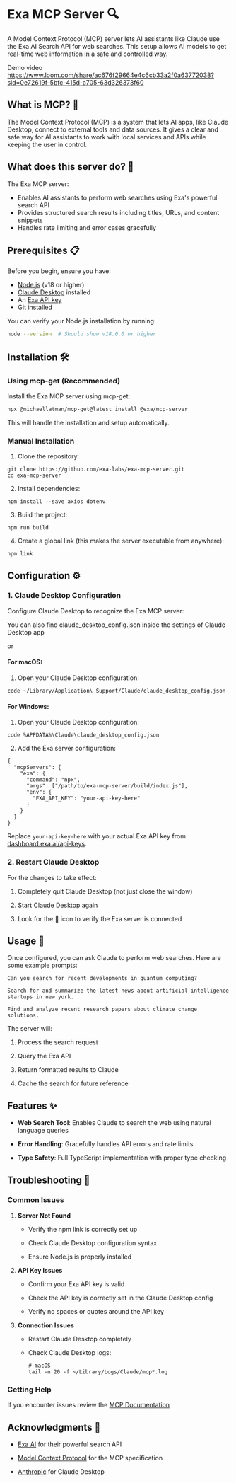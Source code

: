 # Exa MCP Server 🔍

A Model Context Protocol (MCP) server lets AI assistants like Claude use the Exa AI Search API for web searches. This setup allows AI models to get real-time web information in a safe and controlled way.

Demo video https://www.loom.com/share/ac676f29664e4c6cb33a2f0a63772038?sid=0e72619f-5bfc-415d-a705-63d326373f60

## What is MCP? 🤔

The Model Context Protocol (MCP) is a system that lets AI apps, like Claude Desktop, connect to external tools and data sources. It gives a clear and safe way for AI assistants to work with local services and APIs while keeping the user in control.

## What does this server do? 🚀

The Exa MCP server:
- Enables AI assistants to perform web searches using Exa's powerful search API
- Provides structured search results including titles, URLs, and content snippets
- Handles rate limiting and error cases gracefully


## Prerequisites 📋

Before you begin, ensure you have:

- [Node.js](https://nodejs.org/) (v18 or higher)
- [Claude Desktop](https://claude.ai/download) installed
- An [Exa API key](https://dashboard.exa.ai/api-keys)
- Git installed

You can verify your Node.js installation by running:
```bash
node --version  # Should show v18.0.0 or higher
```

## Installation 🛠️

### Using mcp-get (Recommended)

Install the Exa MCP server using mcp-get:

```bash
npx @michaellatman/mcp-get@latest install @exa/mcp-server
```

This will handle the installation and setup automatically.

### Manual Installation

1.  Clone the repository:


```
git clone https://github.com/exa-labs/exa-mcp-server.git
cd exa-mcp-server
```

2.  Install dependencies:


```
npm install --save axios dotenv
```

3.  Build the project:


```
npm run build
```

4.  Create a global link (this makes the server executable from anywhere):


```
npm link
```

## Configuration ⚙️

### 1. Claude Desktop Configuration

Configure Claude Desktop to recognize the Exa MCP server:

You can also find claude_desktop_config.json inside the settings of Claude Desktop app

or

#### For macOS:

1.  Open your Claude Desktop configuration:


```
code ~/Library/Application\ Support/Claude/claude_desktop_config.json
```

#### For Windows:

1.  Open your Claude Desktop configuration:


```
code %APPDATA%\Claude\claude_desktop_config.json
```


2.  Add the Exa server configuration:


```
{
  "mcpServers": {
    "exa": {
      "command": "npx",
      "args": ["/path/to/exa-mcp-server/build/index.js"],
      "env": {
        "EXA_API_KEY": "your-api-key-here"
      }
    }
  }
}
```

Replace `your-api-key-here` with your actual Exa API key from [dashboard.exa.ai/api-keys](https://dashboard.exa.ai/api-keys).

### 2. Restart Claude Desktop

For the changes to take effect:

1.  Completely quit Claude Desktop (not just close the window)

2.  Start Claude Desktop again

3.  Look for the 🔌 icon to verify the Exa server is connected


## Usage 🎯

Once configured, you can ask Claude to perform web searches. Here are some example prompts:

```
Can you search for recent developments in quantum computing?
```

```
Search for and summarize the latest news about artificial intelligence startups in new york.
```

```
Find and analyze recent research papers about climate change solutions.
```

The server will:

1.  Process the search request

2.  Query the Exa API

3.  Return formatted results to Claude

4.  Cache the search for future reference


## Features ✨

*   **Web Search Tool**: Enables Claude to search the web using natural language queries

*   **Error Handling**: Gracefully handles API errors and rate limits

*   **Type Safety**: Full TypeScript implementation with proper type checking


## Troubleshooting 🔧

### Common Issues

1.  **Server Not Found**

    *   Verify the npm link is correctly set up

    *   Check Claude Desktop configuration syntax

    *   Ensure Node.js is properly installed

2.  **API Key Issues**

    *   Confirm your Exa API key is valid

    *   Check the API key is correctly set in the Claude Desktop config

    *   Verify no spaces or quotes around the API key

3.  **Connection Issues**

    *   Restart Claude Desktop completely

    *   Check Claude Desktop logs:

        ```
        # macOS
        tail -n 20 -f ~/Library/Logs/Claude/mcp*.log
        ```


### Getting Help

If you encounter issues review the [MCP Documentation](https://modelcontextprotocol.io)




## Acknowledgments 🙏

*   [Exa AI](https://exa.ai) for their powerful search API

*   [Model Context Protocol](https://modelcontextprotocol.io) for the MCP specification

*   [Anthropic](https://anthropic.com) for Claude Desktop
    
